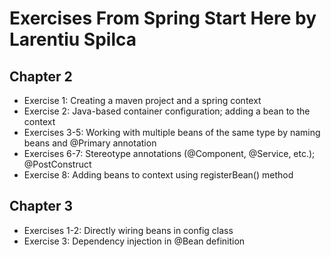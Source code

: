 # Exercises From Spring Start Here by Larentiu Spilca
## Chapter 2
- Exercise 1: Creating a maven project and a spring context
- Exercise 2: Java-based container configuration; adding a bean to the context
- Exercises 3-5: Working with multiple beans of the same type by naming beans and @Primary annotation
- Exercises 6-7: Stereotype annotations (@Component, @Service, etc.); @PostConstruct
- Exercise 8: Adding beans to context using registerBean() method

## Chapter 3
- Exercises 1-2: Directly wiring beans in config class
- Exercise 3: Dependency injection in @Bean definition
